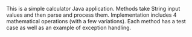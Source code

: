 This is a simple calculator Java application. Methods take String input values and then parse and process them. Implementation includes 4 mathematical operations (with a few variations). Each method has a test case as well as an example of exception handling. 
